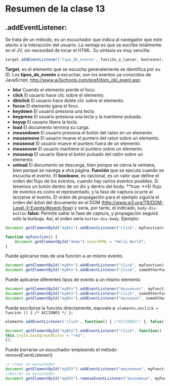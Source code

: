 # Resumen de la clase 13

## .addEventListener:
Se trata de un método, es un escuchador que indica al navegador que este atento a la interacción del usuario.
La ventaja es que se escribe totalmente en el JV, sin necesidad de tocar el HTML.
Su sintaxis es muy sencilla:

```javascript
target.addEventListener('tipo_de_evento', función_a_lanzar, booleano);
```

**Target**, es el elemento que se escucha generalemente se identifica por su ID.
Los **tipos_de_evento** a escuchar, son los eventos ya conocidos de JavaScript, http://www.w3schools.com/jsref/dom_obj_event.asp:
- **blur** Cuando el elemento pierde el foco.
- **click** El usuario hace clic sobre el elemento.
- **dblclick** El usuario hace doble clic sobre el elemento.
- **focus** El elemento gana el foco.
- **keydown** El usuario presiona una tecla.
- **keypress** El usuario presiona una tecla y la mantiene pulsada.
- **keyup** El usuario libera la tecla.
- **load** El documento termina su carga.
- **mousedown** El usuario presiona el botón del ratón en un elemento.
- **mousemove** El usuario mueve el puntero del raton sobre un elemento.
- **mouseout** El usuario mueve el puntero fuera de un elemento.
- **mouseover** El usuario mantiene el puntero sobre un elemento.
- **mouseup** El usuario libera el botón pulsado del ratón sobre un elemento.
- **unload** El documento se descarga, bien porque se cierra la ventana, bien porque se navega a otra página.
**Función** que se ejecuta cuando se escucha el evento.
El **booleano**, es opcional, es un valor que define el orden del flujo de los eventos, cuando hay varios eventos posibles.
Si tenemos un botón dentro de un div y dentro del body.
**true: **El flujo de eventos es como el representado, y la fase de captura ocurre al lanzarse el evento. El orden de propagación para el ejemplo siguiría el orden del árbol del documento en el DOM (http://www.w3.org/TR/DOM-Level-3-Events/#event-flow) y sería, por tanto, el indicado, `body-div-button`
**false:** Permite saltar la fase de captura, y propagación seguirá sólo la burbuja. Así, el orden sería `button-div-body`.
Ejemplo:

```javascript
document.getElementById("myBtn").addEventListener("click", myFunction);

function myFunction() {
    document.getElementById("demo").innerHTML = "Hello World";
}
```

Puede aplicarse más de una función a un mismo evento.

```javascript
document.getElementById("myBtn").addEventListener("click", myFunction);
document.getElementById("myBtn").addEventListener("click", someOtherFunction);
```

Puede aplicarse diferentes tipos de evento a un mismo elemento

```javascript
document.getElementById("myBtn").addEventListener("mouseover", myFunction);
document.getElementById("myBtn").addEventListener("click", someOtherFunction);
document.getElementById("myBtn").addEventListener("mouseout", someOtherFunction);
```

Puede escribirse la función directamente, equivale a: `elemento.onclick = función () { /* ACCIONES */ };`
```javascript
elemento.addEventListener('click', function() { /*ACCIONES*/ }, false);
```

```javascript
document.getElementById("myBtn").addEventListener("click", function() {
this.style.backgroundColor = "red";
});
```

Puede borrarse un escuchador empleando el método removeEventListener()

```javascript
// crear un escuchador
document.getElementById("myDIV").addEventListener("mousemove", myFunction);
//borrar un escuchador
document.getElementById("myDIV").removeEventListener("mousemove", myFunction);
```